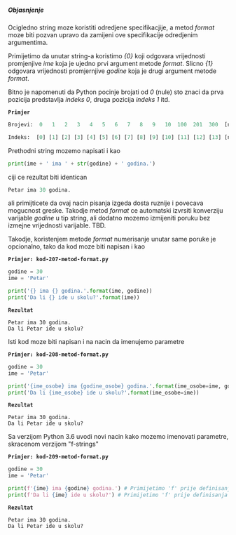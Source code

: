 
##### Objasnjenje

Ocigledno string moze koristiti odredjene specifikacjije, a metod _format_ moze biti
pozvan upravo da zamijeni ove specifikacije odredjenim argumentima. 

Primijetimo da unutar string-a koristimo _{0}_ koji odgovara vrijednosti promjenjive
_ime_ koja je ujedno prvi argument metode _format_. Slicno _{1}_ odgovara vrijednosti promjernjive _godine_ koja je drugi argument metode _format_.

Bitno je napomenuti da Python pocinje brojati od _0_ (nule) sto znaci da prva pozicija
predstavlja _indeks 0_, druga pozicija _indeks 1_ itd.

**`Primjer`**
```python
Brojevi:  0   1   2   3   4   5   6   7   8   9   10  100  201  300  [n]

Indeks:  [0] [1] [2] [3] [4] [5] [6] [7] [8] [9] [10] [11] [12] [13] [n]
```

Prethodni string mozemo napisati i kao

```python
print(ime + ' ima ' + str(godine) + ' godina.')
```

ciji ce rezultat biti identican

```python
Petar ima 30 godina.
```

ali primijticete da ovaj nacin pisanja izgeda dosta ruznije i povecava mogucnost greske. 
Takodje metod _format_ ce automatski izvrsiti konverziju varijable _godine_ u tip string,
ali dodatno mozemo izmijeniti poruku bez izmejne vrijednosti varijable. TBD.

Takodje, koristenjem metode _format_ numerisanje unutar same poruke je opcionalno, tako
da kod moze biti napisan i kao

<a name="kod-207-metod-format.py"/>

**`Primjer: kod-207-metod-format.py`**
```python
godine = 30
ime = 'Petar'

print('{} ima {} godina.'.format(ime, godine))
print('Da li {} ide u skolu?'.format(ime))
```
**`Rezultat`**
```
Petar ima 30 godina.
Da li Petar ide u skolu?
```

Isti kod moze biti napisan i na nacin da imenujemo parametre

<a name="kod-208-metod-format.py"/>

**`Primjer: kod-208-metod-format.py`**
```python
godine = 30
ime = 'Petar'

print('{ime_osobe} ima {godine_osobe} godina.'.format(ime_osobe=ime, godine_osobe=godine))
print('Da li {ime_osobe} ide u skolu?'.format(ime_osobe=ime))
```
**`Rezultat`**
```
Petar ima 30 godina.
Da li Petar ide u skolu?
```

Sa verzijom Python 3.6 uvodi novi nacin kako mozemo imenovati parametre, skracenom
verzijom "f-strings"

<a name="kod-209-metod-format.py"/>

**`Primjer: kod-209-metod-format.py`**
```python
godine = 30
ime = 'Petar'

print(f'{ime} ima {godine} godina.') # Primijetimo 'f' prije definisanja stringa 
print(f'Da li {ime} ide u skolu?') # Primijetimo 'f' prije definisanja stringa
```
**`Rezultat`**
```
Petar ima 30 godina.
Da li Petar ide u skolu?
```